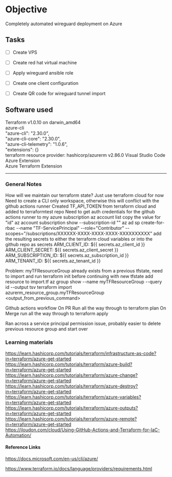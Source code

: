 # Objective
Completely automated wireguard deployment on Azure

## Tasks
- [ ] Create VPS
- [ ] Create red hat virtual machine
- [ ] Apply wireguard ansible role
- [ ] Create one client configuration
- [ ] Create QR code for wireguard tunnel import 


## Software used
Terraform v1.0.10 on darwin_amd64  
azure-cli  
  "azure-cli": "2.30.0",  
  "azure-cli-core": "2.30.0",  
  "azure-cli-telemetry": "1.0.6",  
  "extensions": {}   
terraform resource provider: hashicorp/azurerm v2.86.0
Visual Studio Code   
Azure Extension  
Azure Terraform Extension  

---

### General Notes
How will we maintain our terraform state? Just use terraform cloud for now
Need to create a CLI only workspace, otherwise this will conflict with the github actions runner
Created TF_API_TOKEN from terraform cloud and added to terraformtest repo
Need to get auth credentials for the github actions runner to my azure subscription
az account list
copy the value for "id" 
az account subscription show --subscription-id "<id>"
az ad sp create-for-rbac --name "TF-ServicePrincipal" --role="Contributor" --scopes="/subscriptions/XXXXXX-XXXX-XXXX-XXXX-XXXXXXXXXX"
add the resulting secrets to either the terraform cloud variables or into the github repo as secrets
ARM_CLIENT_ID: ${{ secrets.az_client_id }}
ARM_CLIENT_SECRET: ${{ secrets.az_client_secret }}
ARM_SUBSCRIPTION_ID: ${{ secrets.az_subscription_id }}
ARM_TENANT_ID: ${{ secrets.az_tenant_id }}

Problem: myTFResourceGroup already exists from a previous tfstate, need to import and run terraform init before continuing with new tfstate
add resource to import.tf
az group show --name myTFResourceGroup --query id --output tsv 
terraform import azurerm_resource_group.myTFResourceGroup <output_from_previous_command>

Github actions workflow
On PR Run all the way through to terraform plan
On Merge run all the way through to terraform apply

Ran across a service principal permission issue, probably easier to delete previous resource group and start over


### Learning materials
https://learn.hashicorp.com/tutorials/terraform/infrastructure-as-code?in=terraform/azure-get-started  
https://learn.hashicorp.com/tutorials/terraform/azure-build?in=terraform/azure-get-started  
https://learn.hashicorp.com/tutorials/terraform/azure-change?in=terraform/azure-get-started  
https://learn.hashicorp.com/tutorials/terraform/azure-destroy?in=terraform/azure-get-started  
https://learn.hashicorp.com/tutorials/terraform/azure-variables?in=terraform/azure-get-started  
https://learn.hashicorp.com/tutorials/terraform/azure-outputs?in=terraform/azure-get-started  
https://learn.hashicorp.com/tutorials/terraform/azure-remote?in=terraform/azure-get-started  
https://jloudon.com/cloud/Using-GitHub-Actions-and-Terraform-for-IaC-Automation/


#### Reference Links
https://docs.microsoft.com/en-us/cli/azure/  

https://www.terraform.io/docs/language/providers/requirements.html  
